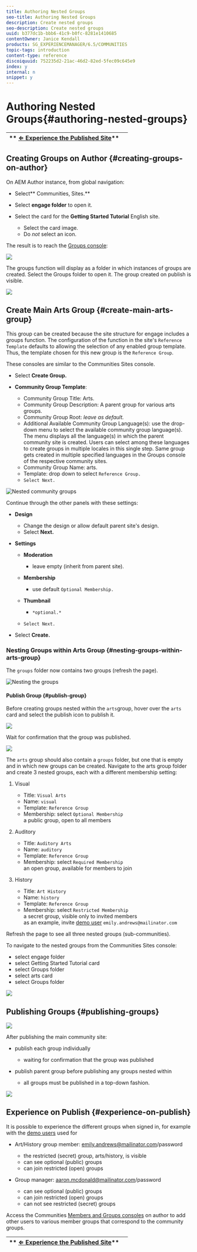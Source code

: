 ```yaml
---
title: Authoring Nested Groups
seo-title: Authoring Nested Groups
description: Create nested groups
seo-description: Create nested groups
uuid: b377dc1b-bbb6-41c9-b0fc-8281e1410685
contentOwner: Janice Kendall
products: SG_EXPERIENCEMANAGER/6.5/COMMUNITIES
topic-tags: introduction
content-type: reference
discoiquuid: 752235d2-21ac-46d2-82ed-5fec09c645e9
index: y
internal: n
snippet: y
---
```


# Authoring Nested Groups{#authoring-nested-groups}

| ** [⇐ Experience the Published Site](../../communities/using/published-site.md)** |  |
|---|---|

## Creating Groups on Author {#creating-groups-on-author}

On AEM Author instance, from global navigation:

* Select** Communities, Sites.**
* Select **engage folder** to open it.
* Select the card for the **Getting Started Tutorial** English site.

    * Select the card image.
    * Do *not* select an icon.

The result is to reach the [Groups console](../../communities/using/groups.md):

![](assets/chlimage_1-91.png)

The groups function will display as a folder in which instances of groups are created. Select the Groups folder to open it. The group created on publish is visible.

![](assets/chlimage_1-92.png)

## Create Main Arts Group {#create-main-arts-group}

This group can be created because the site structure for engage includes a groups function. The configuration of the function in the site's `Reference Template` defaults to allowing the selection of any enabled group template. Thus, the template chosen for this new group is the `Reference Group`.

These consoles are similar to the Communities Sites console.

* Select **Create Group.**
* **Community Group Template**:

    * Community Group Title: Arts.
    * Community Group Description: A parent group for various arts groups.
    * Community Group Root: *leave as default.*
    * Additional Available Community Group Language(s): use the drop-down menu to select the available community group language(s). The menu displays all the language(s) in which the parent community site is created. Users can select among these languages to create groups in multiple locales in this single step. Same group gets created in multiple specified languages in the Groups console of the respective community sites.
    * Community Group Name: arts.
    * Template: drop down to select `Reference Group.`
    * `Select Next.`

![Nested community groups](assets/parent-to-nestedgroup.png)

Continue through the other panels with these settings:

* **Design**

    * Change the design or allow default parent site's design.
    * Select **Next.**

* **Settings**

    * **Moderation**

        * leave empty (inherit from parent site).

    * **Membership**

        * use default `Optional Membership.`

    * **Thumbnail**

        * `*optional.*`

    * `Select Next.`

* Select **Create.**

### Nesting Groups within Arts Group {#nesting-groups-within-arts-group}

The `groups` folder now contains two groups (refresh the page).

![Nesting the groups](assets/create-community-group.png)

#### Publish Group {#publish-group}

Before creating groups nested within the `arts`group, hover over the `arts` card and select the publish icon to publish it.

![](assets/chlimage_1-93.png)

Wait for confirmation that the group was published.

![](assets/chlimage_1-94.png)

The `arts` group should also contain a `groups` folder, but one that is empty and in which new groups can be created. Navigate to the arts group folder and create 3 nested groups, each with a different membership setting:

1. Visual

    * Title: `Visual Arts`
    * Name: `visual`
    * Template: `Reference Group`
    * Membership: select `Optional Membership`  
      a public group, open to all members

1. Auditory

    * Title: `Auditory Arts`
    * Name: `auditory`
    * Template: `Reference Group`
    * Membership: select `Required Membership`  
      an open group, available for members to join

1. History

    * Title: `Art History`
    * Name: `history`
    * Template: `Reference Group`
    * Membership: select `Restricted Membership`  
      a secret group, visible only to invited members  
      as an example, invite [demo user](/communities/using/tutorials.md#demo-users) `emily.andrews@mailinator.com`

Refresh the page to see all three nested groups (sub-communities).

To navigate to the nested groups from the Communities Sites console:

* select engage folder
* select Getting Started Tutorial card
* select Groups folder
* select arts card
* select Groups folder

![](assets/chlimage_1-95.png)

## Publishing Groups {#publishing-groups}

![](assets/chlimage_1-96.png)

After publishing the main community site:

* publish each group individually

    * waiting for confirmation that the group was published

* publish parent group before publishing any groups nested within

    * all groups must be published in a top-down fashion.

![](assets/chlimage_1-97.png)

## Experience on Publish {#experience-on-publish}

It is possible to experience the different groups when signed in, for example with the [demo users](/communities/using/tutorials.md#demo-users) used for

* Art/History group member: emily.andrews@mailinator.com/password

    * the restricted (secret) group, arts/history, is visible
    * can see optional (public) groups
    * can join restricted (open) groups

* Group manager: aaron.mcdonald@mailinator.com/password

    * can see optional (public) groups
    * can join restricted (open) groups
    * can not see restricted (secret) groups

Access the Communities [Members and Groups consoles](/communities/using/members.md) on author to add other users to various member groups that correspond to the community groups.

| ** [⇐ Experience the Published Site](../../communities/using/published-site.md)** |  |
|---|---|

